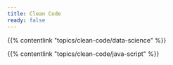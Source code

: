 ```yaml
---
title: Clean Code
ready: false
---
```


{{% contentlink "topics/clean-code/data-science" %}}

{{% contentlink "topics/clean-code/java-script" %}}